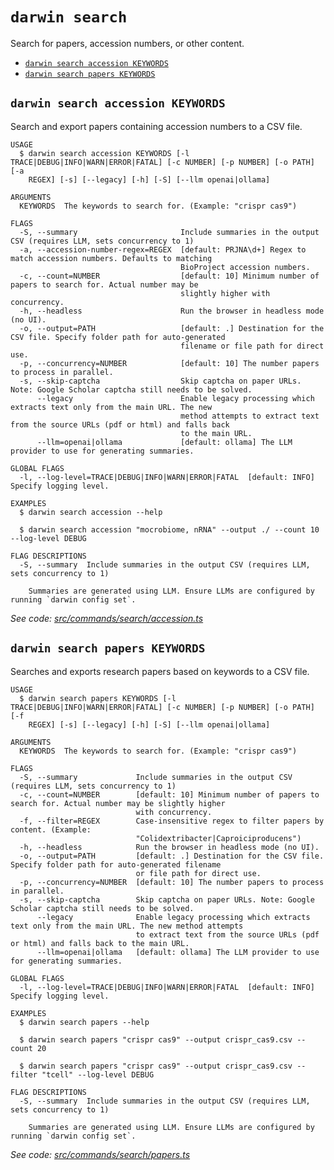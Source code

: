 `darwin search`
===============

Search for papers, accession numbers, or other content.

* [`darwin search accession KEYWORDS`](#darwin-search-accession-keywords)
* [`darwin search papers KEYWORDS`](#darwin-search-papers-keywords)

## `darwin search accession KEYWORDS`

Search and export papers containing accession numbers to a CSV file.

```
USAGE
  $ darwin search accession KEYWORDS [-l TRACE|DEBUG|INFO|WARN|ERROR|FATAL] [-c NUMBER] [-p NUMBER] [-o PATH] [-a
    REGEX] [-s] [--legacy] [-h] [-S] [--llm openai|ollama]

ARGUMENTS
  KEYWORDS  The keywords to search for. (Example: "crispr cas9")

FLAGS
  -S, --summary                       Include summaries in the output CSV (requires LLM, sets concurrency to 1)
  -a, --accession-number-regex=REGEX  [default: PRJNA\d+] Regex to match accession numbers. Defaults to matching
                                      BioProject accession numbers.
  -c, --count=NUMBER                  [default: 10] Minimum number of papers to search for. Actual number may be
                                      slightly higher with concurrency.
  -h, --headless                      Run the browser in headless mode (no UI).
  -o, --output=PATH                   [default: .] Destination for the CSV file. Specify folder path for auto-generated
                                      filename or file path for direct use.
  -p, --concurrency=NUMBER            [default: 10] The number papers to process in parallel.
  -s, --skip-captcha                  Skip captcha on paper URLs. Note: Google Scholar captcha still needs to be solved.
      --legacy                        Enable legacy processing which extracts text only from the main URL. The new
                                      method attempts to extract text from the source URLs (pdf or html) and falls back
                                      to the main URL.
      --llm=openai|ollama             [default: ollama] The LLM provider to use for generating summaries.

GLOBAL FLAGS
  -l, --log-level=TRACE|DEBUG|INFO|WARN|ERROR|FATAL  [default: INFO] Specify logging level.

EXAMPLES
  $ darwin search accession --help

  $ darwin search accession "mocrobiome, nRNA" --output ./ --count 10 --log-level DEBUG

FLAG DESCRIPTIONS
  -S, --summary  Include summaries in the output CSV (requires LLM, sets concurrency to 1)

    Summaries are generated using LLM. Ensure LLMs are configured by running `darwin config set`.
```

_See code: [src/commands/search/accession.ts](https://github.com/rpidanny/darwin/blob/v1.29.2/src/commands/search/accession.ts)_

## `darwin search papers KEYWORDS`

Searches and exports research papers based on keywords to a CSV file.

```
USAGE
  $ darwin search papers KEYWORDS [-l TRACE|DEBUG|INFO|WARN|ERROR|FATAL] [-c NUMBER] [-p NUMBER] [-o PATH] [-f
    REGEX] [-s] [--legacy] [-h] [-S] [--llm openai|ollama]

ARGUMENTS
  KEYWORDS  The keywords to search for. (Example: "crispr cas9")

FLAGS
  -S, --summary             Include summaries in the output CSV (requires LLM, sets concurrency to 1)
  -c, --count=NUMBER        [default: 10] Minimum number of papers to search for. Actual number may be slightly higher
                            with concurrency.
  -f, --filter=REGEX        Case-insensitive regex to filter papers by content. (Example:
                            "Colidextribacter|Caproiciproducens")
  -h, --headless            Run the browser in headless mode (no UI).
  -o, --output=PATH         [default: .] Destination for the CSV file. Specify folder path for auto-generated filename
                            or file path for direct use.
  -p, --concurrency=NUMBER  [default: 10] The number papers to process in parallel.
  -s, --skip-captcha        Skip captcha on paper URLs. Note: Google Scholar captcha still needs to be solved.
      --legacy              Enable legacy processing which extracts text only from the main URL. The new method attempts
                            to extract text from the source URLs (pdf or html) and falls back to the main URL.
      --llm=openai|ollama   [default: ollama] The LLM provider to use for generating summaries.

GLOBAL FLAGS
  -l, --log-level=TRACE|DEBUG|INFO|WARN|ERROR|FATAL  [default: INFO] Specify logging level.

EXAMPLES
  $ darwin search papers --help

  $ darwin search papers "crispr cas9" --output crispr_cas9.csv --count 20

  $ darwin search papers "crispr cas9" --output crispr_cas9.csv --filter "tcell" --log-level DEBUG

FLAG DESCRIPTIONS
  -S, --summary  Include summaries in the output CSV (requires LLM, sets concurrency to 1)

    Summaries are generated using LLM. Ensure LLMs are configured by running `darwin config set`.
```

_See code: [src/commands/search/papers.ts](https://github.com/rpidanny/darwin/blob/v1.29.2/src/commands/search/papers.ts)_
